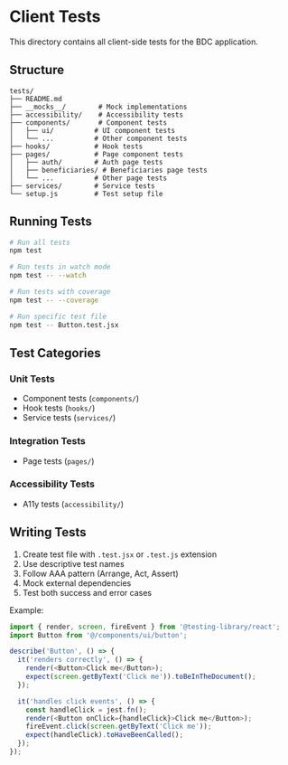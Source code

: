 # Client Tests

This directory contains all client-side tests for the BDC application.

## Structure

```
tests/
├── README.md
├── __mocks__/        # Mock implementations
├── accessibility/    # Accessibility tests
├── components/       # Component tests
│   ├── ui/          # UI component tests
│   └── ...          # Other component tests
├── hooks/           # Hook tests
├── pages/           # Page component tests
│   ├── auth/        # Auth page tests
│   ├── beneficiaries/ # Beneficiaries page tests
│   └── ...          # Other page tests
├── services/        # Service tests
└── setup.js         # Test setup file
```

## Running Tests

```bash
# Run all tests
npm test

# Run tests in watch mode
npm test -- --watch

# Run tests with coverage
npm test -- --coverage

# Run specific test file
npm test -- Button.test.jsx
```

## Test Categories

### Unit Tests
- Component tests (`components/`)
- Hook tests (`hooks/`)
- Service tests (`services/`)

### Integration Tests
- Page tests (`pages/`)

### Accessibility Tests
- A11y tests (`accessibility/`)

## Writing Tests

1. Create test file with `.test.jsx` or `.test.js` extension
2. Use descriptive test names
3. Follow AAA pattern (Arrange, Act, Assert)
4. Mock external dependencies
5. Test both success and error cases

Example:
```javascript
import { render, screen, fireEvent } from '@testing-library/react';
import Button from '@/components/ui/button';

describe('Button', () => {
  it('renders correctly', () => {
    render(<Button>Click me</Button>);
    expect(screen.getByText('Click me')).toBeInTheDocument();
  });

  it('handles click events', () => {
    const handleClick = jest.fn();
    render(<Button onClick={handleClick}>Click me</Button>);
    fireEvent.click(screen.getByText('Click me'));
    expect(handleClick).toHaveBeenCalled();
  });
});
```